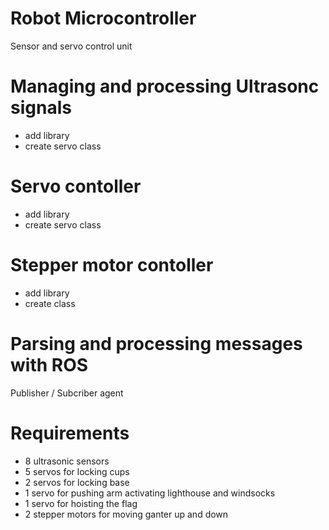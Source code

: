 # Robot Microcontroller
Sensor and servo control unit

# Managing and processing Ultrasonc signals
* add library
* create servo class

# Servo contoller 
* add library
* create servo class

# Stepper motor contoller 
* add library
* create class

# Parsing and processing messages with ROS
Publisher / Subcriber agent


# Requirements
* 8 ultrasonic sensors
* 5 servos for locking cups
* 2 servos for locking base
* 1 servo for pushing arm activating lighthouse and windsocks
* 1 servo for hoisting the flag
* 2 stepper motors for moving ganter up and down
